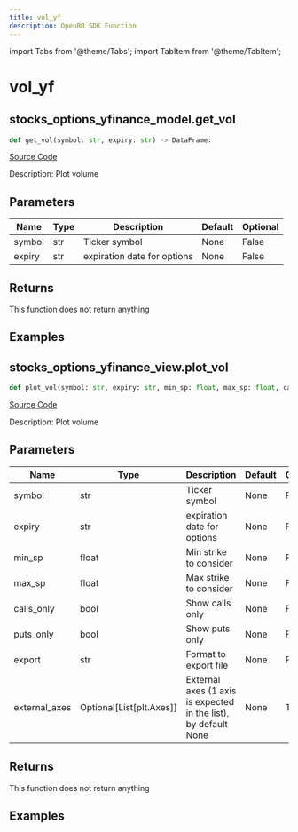 ```yaml
---
title: vol_yf
description: OpenBB SDK Function
---
```


import Tabs from '@theme/Tabs';
import TabItem from '@theme/TabItem';

# vol_yf

<Tabs>
<TabItem value="model" label="Model" default>

## stocks_options_yfinance_model.get_vol

```python title='openbb_terminal/stocks/options/yfinance_model.py'
def get_vol(symbol: str, expiry: str) -> DataFrame:
```
[Source Code](https://github.com/OpenBB-finance/OpenBBTerminal/tree/main/openbb_terminal/stocks/options/yfinance_model.py#L534)

Description: Plot volume

## Parameters

| Name | Type | Description | Default | Optional |
| ---- | ---- | ----------- | ------- | -------- |
| symbol | str | Ticker symbol | None | False |
| expiry | str | expiration date for options | None | False |

## Returns

This function does not return anything

## Examples



</TabItem>
<TabItem value="view" label="View">

## stocks_options_yfinance_view.plot_vol

```python title='openbb_terminal/stocks/options/yfinance_view.py'
def plot_vol(symbol: str, expiry: str, min_sp: float, max_sp: float, calls_only: bool, puts_only: bool, export: str, external_axes: Optional[List[matplotlib.axes._axes.Axes]]) -> None:
```
[Source Code](https://github.com/OpenBB-finance/OpenBBTerminal/tree/main/openbb_terminal/stocks/options/yfinance_view.py#L338)

Description: Plot volume

## Parameters

| Name | Type | Description | Default | Optional |
| ---- | ---- | ----------- | ------- | -------- |
| symbol | str | Ticker symbol | None | False |
| expiry | str | expiration date for options | None | False |
| min_sp | float | Min strike to consider | None | False |
| max_sp | float | Max strike to consider | None | False |
| calls_only | bool | Show calls only | None | False |
| puts_only | bool | Show puts only | None | False |
| export | str | Format to export file | None | False |
| external_axes | Optional[List[plt.Axes]] | External axes (1 axis is expected in the list), by default None | None | True |

## Returns

This function does not return anything

## Examples



</TabItem>
</Tabs>